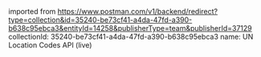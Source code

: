 imported from https://www.postman.com/v1/backend/redirect?type=collection&id=35240-be73cf41-a4da-47fd-a390-b638c95ebca3&entityId=14258&publisherType=team&publisherId=37129
collectionId: 35240-be73cf41-a4da-47fd-a390-b638c95ebca3
name: UN Location Codes API (live)